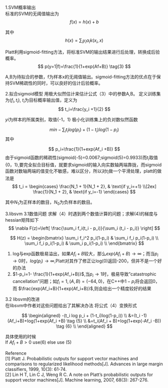 1.SVM概率输出     
标准的SVM的无阈值输出为    
$$
f(x)=h(x)+b   \tag{1}
$$

其中   
$$
h(x)=\sum_{i}   y_i \alpha_{i} k(x_i,x)   \tag{2}
$$

Platt利用sigmoid-fitting方法，将标准SVM的输出结果进行后处理，转换成后验概率。     
$$
p(y=1|f)=\frac{1}{1+exp(Af+B)}   \tag{3}
$$

A,B为待拟合的参数，f为样本x的无阈值输出。sigmoid-fitting方法的优点在于保持SVM稀疏性的同时，可以良好的估计后验概率。    

2.拟合sigmoid模型 
用极大似然估计来估计公式（3）中的参数A,B。 
定义训练集为$(f_i,t_i)$, $t_i$为目标概率输出值，定义为    
$$
t_i=\frac{y_i +1}{2}
$$

$yi$为样本的所属类别，取值{-1，1} 
极小化训练集上的负对数似然函数     

$$
min -\sum_{i} t_i log(p_i) + (1-t_i)log(1-p_i)  \tag{4}
$$
其中 

$$
p_i=\frac{1}{1+exp(Af_i +B)}
$$
由于sigmoid函数的稀疏性(sigmoid(-5)=0.0067;sigmoid(5)=0.9933)而$t_i$取值{0，1},要完全拟合目标值，就要求sigmoid的输入向实数轴两端靠拢，而sigmoid函数对数轴两端的值变化不敏感，难以区分，所以对$t_i$做一个平滑处理，platt的做法是
$$
t_i = 
\begin{cases}
\frac{N_1 + 1}{N_1 + 2},  & \text{if y_i=+1} \\[2ex]
\frac{1}{N_1 + 2}, & \text{if y_i=-1}
\end{cases} 
$$

其中$N_1$为正样本的数目，$N_0$为负样本的数目。

3.libsvm 
3.1数值问题 
求解（4）时遇到两个数值计算的问题；求解(4)的梯度与hessian矩阵如下     
$$
\nabla F(z)=\left[  \frac{\sum_i f_i(t_i - p_i)}{\sum_i (t_i - p_i)}    \right]
$$

$$
H(z) = \begin{bmatrix} \sum_i f_i^2 p_i(1-p_i) & \sum_i f_i p_i(1-p_i) \\ \sum_i f_i p_i(1-p_i) & \sum_i p_i(1-p_i) \\ \end{bmatrix} 
$$

1) log与exp函数极易溢出，如果$Af_i+B$较大，那么$exp(Af_i+B) →∞$；而当$p_i→0$时，$log(p_i) →∞$,Platt对其作了修正让log(0)返回-200，但并不是一个好的办法    
2) $1-p_i=1- \frac{1}{1+exp(Af_i+B)}$,当$p_i→1$时，极易导致”catastrophic cancellation”问题；如$f_i=1,(A,B)=(-64,0)$，在C++中$1-p_i$将会返回0，而 $\frac{exp(Af_i+B}{1+exp(Af_i+B)}$,则会给出一个精度较好的结果    

3.2 libsvm的改进     
在libsvm中作者对这些问题给出了其解决办法 
将公式（4）变换形式     

$$
\begin{aligned}
-(t_i log p_i + (1-t_i)log(1-p_i))   \\
&=(t_i -1)(Af_i+B)+log(1+exp(Af_i +B)  \tag {5} \\
&=t_i(Af_i + B)+log(1+exp(-Af_i -B))   \tag {6} \\
\end{aligned}
$$

具体使用的时候    
If $Af_i+B>0$ use(6) else use (5)   

Reference     
[1] Platt J. Probabilistic outputs for support vector machines and comparisons to regularized likelihood methods[J]. Advances in large margin classifiers, 1999, 10(3): 61-74.     
[2] Lin H T, Lin C J, Weng R C. A note on Platt’s probabilistic outputs for support vector machines[J]. Machine learning, 2007, 68(3): 267-276.

